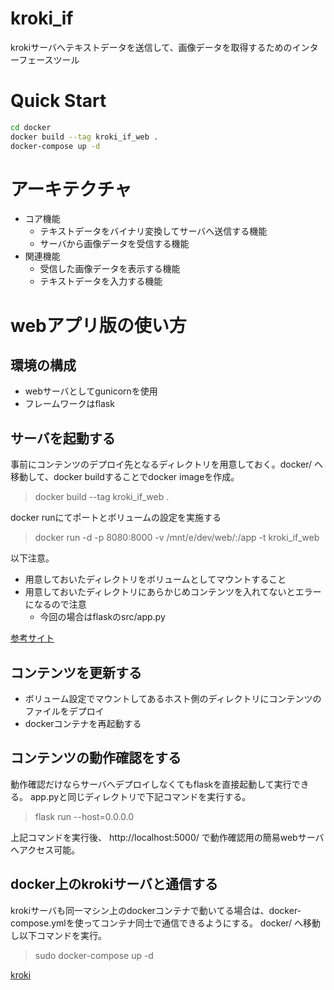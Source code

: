 # kroki_if

krokiサーバへテキストデータを送信して、画像データを取得するためのインターフェースツール

# Quick Start
```bash
cd docker
docker build --tag kroki_if_web .
docker-compose up -d
```


# アーキテクチャ
- コア機能
    - テキストデータをバイナリ変換してサーバへ送信する機能
    - サーバから画像データを受信する機能
- 関連機能
    - 受信した画像データを表示する機能
    - テキストデータを入力する機能

# webアプリ版の使い方
## 環境の構成
- webサーバとしてgunicornを使用
- フレームワークはflask
## サーバを起動する
事前にコンテンツのデプロイ先となるディレクトリを用意しておく。docker/ へ移動して、docker buildすることでdocker imageを作成。
>docker build --tag kroki_if_web .

docker runにてポートとボリュームの設定を実施する

>docker run -d -p 8080:8000 -v /mnt/e/dev/web/:/app -t kroki_if_web

以下注意。
- 用意しておいたディレクトリをボリュームとしてマウントすること
- 用意しておいたディレクトリにあらかじめコンテンツを入れてないとエラーになるので注意
    - 今回の場合はflaskのsrc/app.py

[参考サイト](https://zenn.dev/4kzknt/articles/1baf245b3caca8)

## コンテンツを更新する
- ボリューム設定でマウントしてあるホスト側のディレクトリにコンテンツのファイルをデプロイ
- dockerコンテナを再起動する

## コンテンツの動作確認をする
動作確認だけならサーバへデプロイしなくてもflaskを直接起動して実行できる。
app.pyと同じディレクトリで下記コマンドを実行する。

>flask run --host=0.0.0.0

上記コマンドを実行後、 http://localhost:5000/ で動作確認用の簡易webサーバへアクセス可能。

## docker上のkrokiサーバと通信する
krokiサーバも同一マシン上のdockerコンテナで動いてる場合は、docker-compose.ymlを使ってコンテナ同士で通信できるようにする。
docker/ へ移動し以下コマンドを実行。
> sudo docker-compose up -d

[kroki](https://kroki.io/)
